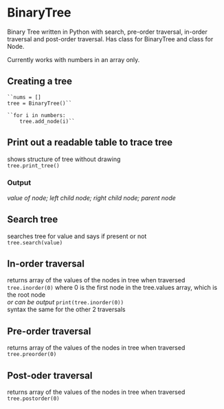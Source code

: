 # BinaryTree
Binary Tree written in Python with search, pre-order traversal, in-order traversal and post-order traversal. Has class for BinaryTree and class for Node.

Currently works with numbers in an array only.

## Creating a tree
    ``nums = []  
    tree = BinaryTree()``  

    ``for i in numbers:  
        tree.add_node(i)``   
  
## Print out a readable table to trace tree
shows structure of tree without drawing  
    ``tree.print_tree()``  
### Output
*value of node; left child node; right child node; parent node*  

## Search tree
searches tree for value and says if present or not  
    ``tree.search(value)``  

## In-order traversal
returns array of the values of the nodes in tree when traversed  
    ``tree.inorder(0)`` where 0 is the first node in the tree.values array, which is the root node  
*or can be output*    ``print(tree.inorder(0))``  
syntax the same for the other 2 traversals  
 
## Pre-order traversal
returns array of the values of the nodes in tree when traversed  
    ``tree.preorder(0)``  

## Post-oder traversal
returns array of the values of the nodes in tree when traversed  
    ``tree.postorder(0)``  
